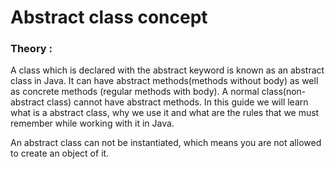 # Abstract class concept

### Theory : 

A class which is declared with the abstract keyword is known as an abstract class in Java. It can have abstract methods(methods without body) as well as concrete methods (regular methods with body). A normal class(non-abstract class) cannot have abstract methods. In this guide we will learn what is a abstract class, why we use it and what are the rules that we must remember while working with it in Java.

An abstract class can not be instantiated, which means you are not allowed to create an object of it.